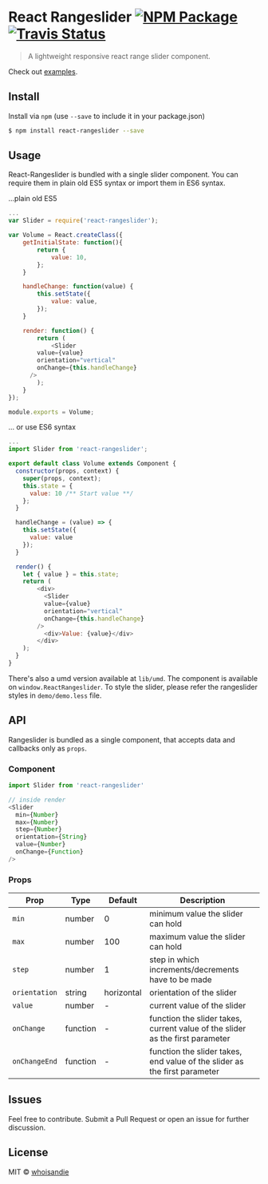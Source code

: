 # React Rangeslider [![NPM Package][npm_img]][npm_site] [![Travis Status][trav_img]][trav_site]
> A lightweight responsive react range slider component.

Check out [examples](https://whoisandie.github.io/react-rangeslider).

## Install
Install via `npm` (use `--save` to include it in your package.json)

```bash
$ npm install react-rangeslider --save
```

## Usage
React-Rangeslider is bundled with a single slider component. You can require them in plain old ES5 syntax or import them in ES6 syntax.

...plain old ES5

```js
...
var Slider = require('react-rangeslider');

var Volume = React.createClass({
	getInitialState: function(){
		return {
			value: 10,
		};
	}

	handleChange: function(value) {
		this.setState({
			value: value,
		});
	}

	render: function() {
		return (
			<Slider
        value={value}
        orientation="vertical"
        onChange={this.handleChange}
      />
		);
	}
});

module.exports = Volume;
```

... or use ES6 syntax

```js
...
import Slider from 'react-rangeslider';

export default class Volume extends Component {
  constructor(props, context) {
    super(props, context);
    this.state = {
      value: 10 /** Start value **/
    };
  }

  handleChange = (value) => {
    this.setState({
      value: value
    });
  }

  render() {
    let { value } = this.state;
    return (
    	<div>
	      <Slider
          value={value}
          orientation="vertical"
          onChange={this.handleChange}
        />
	      <div>Value: {value}</div>
	    </div>
    );
  }
}
```
There's also a umd version available at `lib/umd`. The component is available on `window.ReactRangeslider`. To style the slider, please refer the rangeslider styles in `demo/demo.less` file.

## API
Rangeslider is bundled as a single component, that accepts data and callbacks only as `props`.

### Component
```js
import Slider from 'react-rangeslider'

// inside render
<Slider
  min={Number}
  max={Number}
  step={Number}
  orientation={String}
  value={Number}
  onChange={Function}
/>
```

### Props
Prop   	 			 |  Type      |  Default      |  Description
---------   	 |  -------   |  -------      |  -----------
`min`     		 |  number    |  0				   	|  minimum value the slider can hold
`max`    			 |  number    |  100				  |  maximum value the slider can hold
`step` 				 |  number    |  1          	|  step in which increments/decrements have to be made
`orientation`  |  string    |  horizontal   |  orientation of the slider
`value`  			 |  number    |  -            |  current value of the slider
`onChange`  	 |  function  |  -            |  function the slider takes, current value of the slider as the first parameter
`onChangeEnd`  	 |  function  |  -            |  function the slider takes, end value of the slider as the first parameter

## Issues
Feel free to contribute. Submit a Pull Request or open an issue for further discussion.

## License
MIT &copy; [whoisandie](http://whoisandie.com)

[trav_img]: https://api.travis-ci.org/whoisandie/react-rangeslider.svg
[trav_site]: https://travis-ci.org/whoisandie/react-rangeslider
[npm_img]: https://img.shields.io/npm/v/react-rangeslider.svg?style=flat-square
[npm_site]: https://www.npmjs.org/package/react-rangeslider
